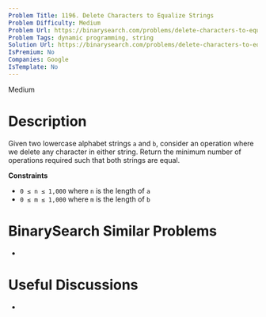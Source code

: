 ```yaml
---
Problem Title: 1196. Delete Characters to Equalize Strings
Problem Difficulty: Medium
Problem Url: https://binarysearch.com/problems/delete-characters-to-equalize-strings/
Problem Tags: dynamic programming, string
Solution Url: https://binarysearch.com/problems/delete-characters-to-equalize-strings/solutions/
IsPremium: No
Companies: Google
IsTemplate: No
---
```


<span style="color: ;">Medium</span>

# Description

Given two lowercase alphabet strings `a` and `b`, consider an operation where we delete any character in either string. Return the minimum number of operations required such that both strings are equal.

**Constraints**
- `0 ≤ n ≤ 1,000` where `n` is the length of `a`
- `0 ≤ m ≤ 1,000` where `m` is the length of `b`


# BinarySearch Similar Problems

- []()

# Useful Discussions

- []()
